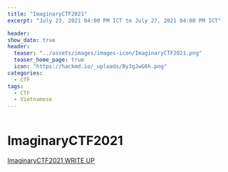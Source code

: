 ```yaml
---
title: "ImaginaryCTF2021"
excerpt: "July 23, 2021 04:00 PM ICT to July 27, 2021 04:00 PM ICT"

header:
show_date: true
header:
  teaser: "../assets/images/images-icon/ImaginaryCTF2021.png"
  teaser_home_page: true
  icon: "https://hackmd.io/_uploads/By3gJwG0h.png"
categories:
  - CTF
tags:
  - CTF
  - Vietnamese
---
```


<p align="center">
<img src="https://l3mnt2010.github.io/assets/images/images-icon/ImaginaryCTF2021.png" alt="">
</p>

# ImaginaryCTF2021

[ImaginaryCTF2021 WRITE UP](https://hackmd.io/@l3mnt2010/Hyighl1IR)